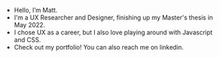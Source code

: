 - Hello, I’m Matt.
- I'm a UX Researcher and Designer, finishing up my Master's thesis in May 2022. 
- I chose UX as a career, but I also love playing around with Javascript and CSS. 
- Check out my portfolio! You can also reach me on linkedin. 
<!---
emattbranch/emattbranch is a ✨ special ✨ repository because its `README.md` (this file) appears on your GitHub profile.
You can click the Preview link to take a look at your changes.
--->
